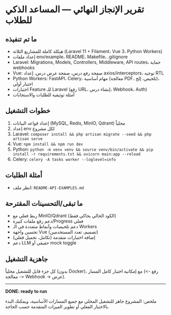 # تقرير الإنجاز النهائي — المساعد الذكي للطلاب

## ما تم تنفيذه
- هيكلة كاملة للمشاريع الثلاثة (Laravel 11 + Filament، Vue 3، Python Workers)
- إعداد ملفات env/example، README، Makefile، .gitignore
- Laravel: Migrations, Models, Controllers, Middleware, API routes، حماية webhooks
- Vue: صفحة رفع درس، صفحة عرض درس، إعداد axios/interceptors، توجيه RTL
- Python Workers: FastAPI، Celery، مهام أساسية (معالجة PDF، تلخيص، إلخ)، اختبار أولي
- اختبارات Feature للـ Laravel (رفع URL، إنشاء درس، Webhook، Auth)
- أمثلة توثيقية للطلبات والاستجابات

## خطوات التشغيل
1. إعداد قواعد البيانات (MySQL, Redis, MinIO, Qdrant) محلياً
2. إعداد env لكل مشروع
3. Laravel: `composer install && php artisan migrate --seed && php artisan serve`
4. Vue: `npm install && npm run dev`
5. Python: `python -m venv venv && source venv/bin/activate && pip install -r requirements.txt && uvicorn main:app --reload`
6. Celery: `celery -A tasks worker --loglevel=info`

## أمثلة الطلبات
- انظر ملف: `README-API-EXAMPLES.md`

## ما تبقى/التحسينات المقترحة
- ربط فعلي مع MinIO/Qdrant (الكود الحالي يحاكي فقط)
- دعم رفع ملفات كبيرة/Progress فعلي
- دعم تلخيصات وأنماط متعددة في الـ Workers
- تحسين واجهة Vue (تصميم، تعدد المستخدمين)
- إضافة اختبارات متقدمة (تكامل، تحميل فعلي)
- دعم LLM حقيقي أو mock toggle

## جاهزية التشغيل
كل جزء قابل للتشغيل محلياً (بدون Docker)، مع إمكانية اختبار كامل المسار (رفع -> معالجة -> Webhook -> عرض).

---

**DONE: ready to run**

ملخص: المشروع جاهز للتشغيل المحلي مع جميع المسارات الأساسية، ويمكنك البدء بالاختبار الفعلي أو تطوير الميزات المتقدمة حسب الحاجة.
